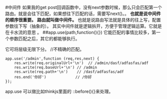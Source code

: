 #中间件
如果我的get post回调函数中，没有next参数时候，那么只会匹配第一个路由。就是会往下匹配，如果想往下匹配的话，需要写next()。。 **也就是说中间件的顺序很重要。**
**路由就叫做中间件。**
也就是说路由写法就是具体的往上写，配置参数往下写（抽象的）。
其实中间件就是逻辑拆开，方便于管理逻辑运算。它就是在卡水流的意思 。
##app.use(path,function(){})
它能匹配的事情比较多，第一个参数匹配之后，其它的都能够执行。

它可将层级无限下分。
//不精确的匹配。

    app.use('/admin',function (req,res,next) {
        res.write(req.originalUrl+'\n')  // /admin/dasf/adfasfas/adf
        res.write(req.baseUrl+'\n') // /admin
        res.write(req.path+'\n')    // /dasf/adfasfas/adf
        res.end('你好')             // /你好
    });

app.use 可以做比如thinkjs里面的 ::before(){}来处理。

